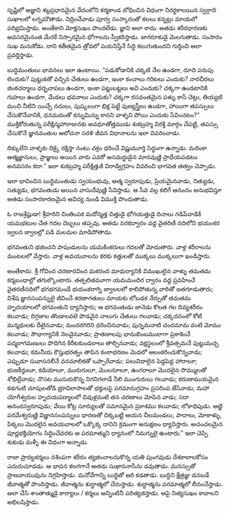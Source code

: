 ﻿సృష్టిలో అజ్ఞాని శబ్దప్రధానమైన వేదంలోని కర్మకాండ బోధించిన విధంగా నిరర్థకాలయిన స్వర్గాది సుఖాలలో లగ్నమౌతాడు. నిద్రించేవాడు పూర్వ సంస్కారంతో కలలు కన్నట్లు మాయలో పరిభ్రమిస్తాడు. అంతేకాని మోక్షసుఖం పొందలేడు. జ్ఞాని అలా కాదు. అతడు శరీరధారణకు అవసరమైనంత మేరకే నిస్సారమైన భోగాలను స్వీకరిస్తాడు. జాగరూకుడై మెలగుతాడు. సంసారం సుఖ మనుకోడు. దాని కతీతమైన త్రోవలో పయనిస్తేనే సిద్ధి కలుగుతుందని గుర్తించి అలా ప్రవర్తిస్తాడు. 

బుద్ధిమంతులు భావనలు ఇలా ఉంటాయి. “పడుకోడానికి చక్కటి నేల ఉండగా, దూది పరుపు లెందుకు? పుట్టుకతో వచ్చిన చేతులు ఉండగా, ఇంకా కంచాలు గరిటలు ఎందుకు? నారచీరలు జింకచర్మాలు ధర్భచాపలు ఉండగా, ఇంకా పట్టుబట్టలు అవి ఎందుకు? చక్కగా ఉండటానికి గుహలు ఉండగా, మేడలు భవనాలు ఎందుకు? చక్కగా రసవంతమైన పళ్ళు కాసే చెట్లు, తియ్యటి మంచి నీటిని యిచ్చే నదులు, పుష్కలంగా భిక్ష పెట్టే పుణ్యస్త్రీలు ఉండగా, హాయిగా తపస్సులు చేసుకొనేవానికి, ధనమదంతో కన్నుమిన్ను కానని వాళ్ళని పోయి ఎందుకు సేవించటం?”
ముక్తికోరుతున్న పరీక్షిన్మహారాజునకు అవధూతోత్తముడు శుకబ్రహ్మ విరక్తి మార్గం చేపట్టి, తపస్సు చేసుకొనే జ్ఞానవంతుల ఆలోచనా సరళి జీవన విధానాలను ఇలా వివరించాడు. 

దిక్కులేని వాళ్ళకు దిక్కై రక్షిస్తా నంటు చక్రం ధరించే విష్ణుమూర్తి సిద్ధంగా ఉన్నాడు. మరింకా ఆత్మజ్ఞానులు, ప్రాజ్ఞులు అయిన వారు ఎవరో అసమర్థుడైన మానవుణ్ణి ప్రాధేయపడటం అనవసరం కదా.” 
ఇలా శుకబ్రహ్మ పరీక్షిత్తుకి విరాడ్విగ్రహం వివరించి భాగవత తత్వం చెప్పాడు. 

ఇలా భావించిన బుద్ధిమంతుడు స్వయంభువు, ఆత్మ స్వరూపుడు, ప్రియమైనవాడు, నిత్యుడు, సత్యుడు, భగవంతుడు అయిన వాసుదేవుణ్ణి సేవిస్తాడు. ఆ సేవ వల్ల కలిగే ఆనందం అనుభవిస్తూ అతడు సంసారకారణమైన అవిద్య నుండి విముక్తి పొందుతాడు. 

ఓ రాజశ్రేష్ఠుడా! శ్రీహరిని చింతింపక మదోన్మత్త చిత్తుడై భోగయత్తుడై దినాలు గడిపేవాడికి యమభటుల చేత గదల దెబ్బలు తప్పవు. అతడు నరకద్వారం వద్ద వైతరిణీ నదిలోని భయంకర జ్వలన జ్వాలల్లో పడి మలమల మాడిపోతాడు. 

భగవంతుని భజించని పాషండులను యమకింకరులు గదలతో మోదుతారు. వాళ్ల శరీరాలను మంటలలో వేస్తారు. వాళ్ల అవయవాలను కరకు కత్తులతో ముక్కలు ముక్కలుగా ఖండిస్తారు. 

అంతేకాదు. శ్రీ గోవింద చరణారవింద మకరంద మాధుర్యానికి విముఖులైన వాళ్ళు తమతమ కర్మబంధాల్లో తగుల్కొంటారు. తత్ఫలితమూగా యమమందిర ద్వారం వద్ద ప్రవహించే వైతరణీనదిలో భగభగమండే భయంకరాగ్ని జ్వాలలలో కాలిపోతున్న వారితో జతగూడుతారు; విశేష జ్ఞానసంపన్నులై జీవించే శరణాగతులు మాయకు లోబడక నేర్పుతో తమతమ హృదయాలలో భగవంతుని ధ్యానిస్తారు; ఆ భగవంతుడు జానెడు కొలత గల దివ్యశరీరం కలవాడు; దిగ్గజాల తొండాలవలె పొడవైన నాలుగు చేతులు గలవాడు; చక్కదనంలో కోటి మన్మథులకు దీటైనవాడు; మందరగిరిని ధరించినవాడు; పున్నమనాటి చందమామ వంటి మోము కలవాడు; సౌభాగ్యానికి నెలవైనవాడు; ప్రాతఃకాలపు భానుబింబములాగా ప్రకాశించే పద్మరాగమణులు పొదిగిన కిరీటకుండలాలు తాల్చినవాడు; వక్షస్థలంలో శ్రీవత్సమనే పుట్టుమచ్చ కలవాడు; కమనీయ కౌస్తుభరత్నం తాపిన కంఠాభరణం మెడలో అలంకరించుకొన్నవాడు; ఎప్పుడూ సువాసనలీనే వనమాలికతో ఒప్పారేవాడు; పలువిధాలైన పెద్దపెద్ద హారాలూ; భుజకీర్తులూ, కడియాలూ, మురుగులూ, మొలనూలూ, ఉంగరాలూ మొదలైన సొమ్ములతో శోభిల్లేవాడు; నొసట ముసురుకొన్న నిగనిగలాడే నీలి ముంగురులు గలవాడు; కరుణామయమైన కడగంటి చూపులతోడి భ్రూవిలాసాలతో భక్తులపై పరమానుగ్రహం ప్రసరింప జేసేవాడు; మహా యోగీశ్వరుల హృదయపద్మాలలో చివుళ్లవంటి తన చరణాలు మోపిన వాడు; సదా ఆనందస్వరూపుడు; వేయి కోట్ల సూర్యులతో సమానమైన ప్రకాశము కలవాడు; లోకాధిపుడు. అట్టి పరమేశ్వరుణ్ణి విజ్ఞానసంపన్నులు ధారణతో చిక్కబట్టి ఆయన చీలమండలు, పాదాలు, మోకాళ్ళు, పిక్కలు మొదలైన అవయవాలలో ఒక్కొక్క దానిని క్రమంగా అనుక్షణం ధ్యానిస్తారు. అచంచలమైన పూర్ణభక్తియోగం సిద్ధించేవరకు ఆ పరమాత్ముని ధ్యానంలో నిమగ్నులై ఉంటారు.” ఇలా చెప్పి శుకుడు మళ్ళీ ఈ విధంగా అన్నాడు. 

రాజా ప్రారబ్ధకర్మలు నశింపగా శరీరం త్యజించాలనుకొన్న యతి పుంగవుడు దేశకాలాలకోసం ఎదురుచూడడు. ఆ భావన కలగగానే అతడు సుఖాసనాసీను డవుతాడు. మనస్సుతో ప్రాణవాయువును నిగ్రహిస్తాడు. మనోవేగాన్ని బుద్ధితో అరి కడతాడు. బుద్ధిని క్షేత్రజ్ఞు డనబడే జీవాత్మతో పొందిస్తాడు. జీవాత్మను శుద్ధాత్మలో చేరుస్తాడు. శుద్ధాత్మను పరమాత్మలో లీనంచేస్తాడు. అలా చేసి శాంతాత్ముడై కార్యాలు / కర్మలు అన్నింటినీ పరిత్యజిస్తాడు. ఆపై నిత్యసుఖం కావాలని అభిలషిస్తాడు. 

